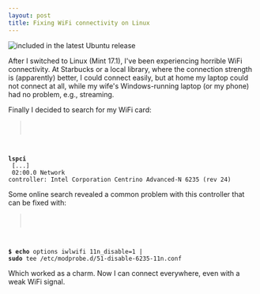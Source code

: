 ```yaml
---
layout: post
title: Fixing WiFi connectivity on Linux
---
```

![](http://imgs.xkcd.com/comics/zealous_autoconfig.png "included in the latest Ubuntu release")

After I switched to Linux (Mint 17.1), I've been experiencing horrible WiFi connectivity. At Starbucks or a local library, where the connection strength is (apparently) better, I could connect easily, but at home my laptop could not connect at all, while my wife's Windows-running laptop (or my phone) had no problem, e.g., streaming.

Finally I decided to search for my WiFi card:
> <code>
**lspci** <br />
[...] <br />
02:00.0 Network controller: Intel Corporation Centrino Advanced-N 6235 (rev 24)
</code>

Some online search revealed a common problem with this controller that can be fixed with:
> <code>
**$ echo** options iwlwifi 11n_disable=1 | **sudo** tee /etc/modprobe.d/51-disable-6235-11n.conf
</code>

Which worked as a charm. Now I can connect everywhere, even with a weak WiFi signal.